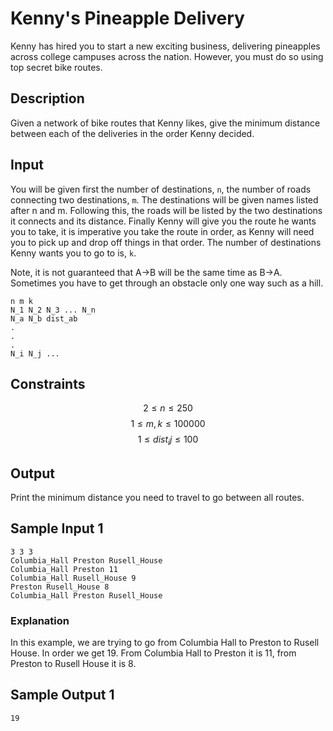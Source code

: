 # Kenny's Pineapple Delivery

Kenny has hired you to start a new exciting business, delivering pineapples across college campuses across the nation. However, you must do so using top secret bike routes.

## Description

Given a network of bike routes that Kenny likes, give the minimum distance between each of the deliveries in the order Kenny decided.

## Input

You will be given first the number of destinations, `n`, the number of roads connecting two destinations, `m`. The destinations will be given names listed after n and m. Following this, the roads will be listed by the two destinations it connects and its distance. Finally Kenny will give you the route he wants you to take, it is imperative you take the route in order, as Kenny will need you to pick up and drop off things in that order. The number of destinations Kenny wants you to go to is, `k`.

Note, it is not guaranteed that A->B will be the same time as B->A. Sometimes you have to get through an obstacle only one way such as a hill.

```
n m k
N_1 N_2 N_3 ... N_n
N_a N_b dist_ab
.
.
.
N_i N_j ...
```

## Constraints

$$ 2 \leq n \leq 250 $$
$$ 1 \leq m,k \leq 100000 $$
$$ 1 \leq dist_ij \leq 100 $$

## Output

Print the minimum distance you need to travel to go between all routes.

## Sample Input 1

```
3 3 3
Columbia_Hall Preston Rusell_House
Columbia_Hall Preston 11
Columbia_Hall Rusell_House 9
Preston Rusell_House 8
Columbia_Hall Preston Rusell_House
```

### Explanation

In this example, we are trying to go from Columbia Hall to Preston to Rusell House. In order we get 19. From Columbia Hall to Preston it is 11, from Preston to Rusell House it is 8. 

## Sample Output 1

```
19
```
